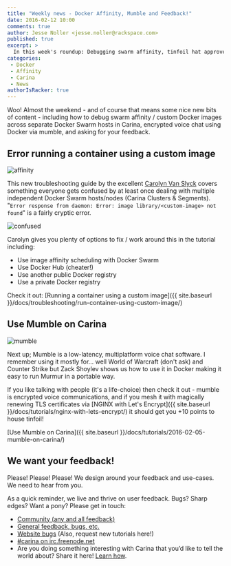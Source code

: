 ```yaml
---
title: "Weekly news - Docker Affinity, Mumble and Feedback!"
date: 2016-02-12 10:00
comments: true
author: Jesse Noller <jesse.noller@rackspace.com>
published: true
excerpt: >
  In this week's roundup: Debugging swarm affinity, tinfoil hat approved mumbling and feedback.
categories:
 - Docker
 - Affinity
 - Carina
 - News
authorIsRacker: true
---
```


Woo! Almost the weekend - and of course that means some nice new bits of content - including how to debug swarm affinity / custom Docker images across separate Docker Swarm hosts in Carina, encrypted voice chat using Docker via mumble, and asking for your feedback.

## Error running a container using a custom image

<img src="{% asset_path weekly-news/affinity.png %}" alt="affinity"/>

This new troubleshooting guide by the excellent [Carolyn Van Slyck](https://twitter.com/carolynvs) covers something everyone gets confused by at least once dealing with multiple independent Docker Swarm hosts/nodes (Carina Clusters & Segments). "`Error response from daemon: Error: image library/<custom-image> not found`" is a fairly cryptic error.

<img class="right" src="{% asset_path weekly-news/confused.gif %}" alt="confused"/>

Carolyn gives you plenty of options to fix / work around this in the tutorial including:

* Use image affinity scheduling with Docker Swarm
* Use Docker Hub (cheater!)
* Use another public Docker registry
* Use a private Docker registry

Check it out: [Running a container using a custom image]({{ site.baseurl }}/docs/troubleshooting/run-container-using-custom-image/)

<div class="clearfix"></div>

## Use Mumble on Carina

<img class="right" src="{% asset_path weekly-news/mumble.png %}" alt="mumble"/>

Next up; Mumble is a low-latency, multiplatform voice chat software. I remember using it mostly for... well World of Warcraft (don't ask) and Counter Strike but Zack Shoylev shows us how to use it in Docker making it easy to run Murmur in a portable way.

If you like talking with people (it's a life-choice) then check it out - mumble is encrypted voice communications, and if you mesh it with magically renewing TLS certificates via [NGINX with Let's Encrypt]({{ site.baseurl }}/docs/tutorials/nginx-with-lets-encrypt/) it should get you +10 points to house tinfoil!

[Use Mumble on Carina]({{ site.baseurl }}/docs/tutorials/2016-02-05-mumble-on-carina/)

<div class="clearfix"></div>

## We want your feedback!

Please! Please! Please! We design around your feedback and use-cases. We need to hear from you.

As a quick reminder, we live and thrive on user feedback. Bugs? Sharp edges? Want a pony? Please get in touch:

* [Community (any and all feedback)](https://community.getcarina.com/)
* [General feedback, bugs, etc.](https://github.com/getcarina/feedback)
* [Website bugs](https://github.com/getcarina/getcarina.com/issues) (Also, request new tutorials here!)
* [#carina on irc.freenode.net](https://botbot.me/freenode/carina/)
* Are you doing something interesting with Carina that you’d like to tell the world about? Share it here! <a href="https://github.com/getcarina/getcarina.com/blob/master/CONTRIBUTING.md">Learn how</a>.
